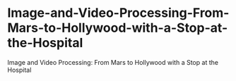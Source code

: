 # Image-and-Video-Processing-From-Mars-to-Hollywood-with-a-Stop-at-the-Hospital
Image and Video Processing: From Mars to Hollywood with a Stop at the Hospital
